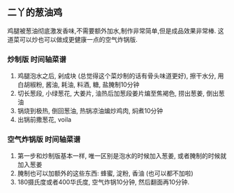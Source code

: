 ## 二丫的葱油鸡
鸡腿被葱油彻底激发香味,不需要额外加水,制作非常简单,但是成品效果非常棒. 这道菜可以炒也可以做成更健康一点的空气炸锅版.

### 炒制版 时间轴菜谱

1. 鸡腿泡水之后, 剁成块 (总觉得这个菜炒制的话有骨头味道更好), 擦干水分, 用白胡椒粉, 酱油, 耗油, 料酒, 糖, 盐腌制10分钟
2. 切长葱段, 小绿葱花, 大姜片, 油热后加葱段姜片煸至焦褐色, 捞出葱姜, 倒出葱油
3. 锅烧到极热, 倒回葱油, 热锅凉油煸炒鸡肉, 焖煮10分钟
4. 出锅前撒葱花, voila

### 空气炸锅版 时间轴菜谱

1. 第一步和炒制版基本一样, 唯一区别是泡水的时候加入葱姜, 或者腌制的时候就加入葱姜
2. 腌制也可以加额外的这些东西: 蜂蜜, 淀粉, 香油 (也可以都不加啦)
3. 180摄氏度或者400华氏度, 空气炸锅10分钟, 然后翻面再10分钟.
